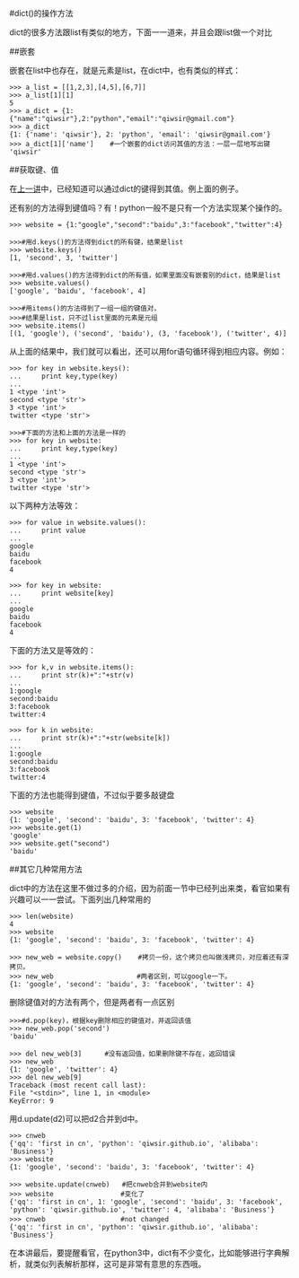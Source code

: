 #dict()的操作方法

dict的很多方法跟list有类似的地方，下面一一道来，并且会跟list做一个对比

##嵌套

嵌套在list中也存在，就是元素是list，在dict中，也有类似的样式：

    >>> a_list = [[1,2,3],[4,5],[6,7]]
    >>> a_list[1][1]
    5
    >>> a_dict = {1:{"name":"qiwsir"},2:"python","email":"qiwsir@gmail.com"}
    >>> a_dict
    {1: {'name': 'qiwsir'}, 2: 'python', 'email': 'qiwsir@gmail.com'}
    >>> a_dict[1]['name']    #一个嵌套的dict访问其值的方法：一层一层地写出键
    'qiwsir'

##获取键、值

在[上一讲](./120.md)中，已经知道可以通过dict的键得到其值。例上面的例子。

还有别的方法得到键值吗？有！python一般不是只有一个方法实现某个操作的。

    >>> website = {1:"google","second":"baidu",3:"facebook","twitter":4}

    >>>#用d.keys()的方法得到dict的所有键，结果是list
    >>> website.keys()
    [1, 'second', 3, 'twitter']

    >>>#用d.values()的方法得到dict的所有值，如果里面没有嵌套别的dict，结果是list
    >>> website.values()
    ['google', 'baidu', 'facebook', 4]

    >>>#用items()的方法得到了一组一组的键值对，
    >>>#结果是list，只不过list里面的元素是元组
    >>> website.items()
    [(1, 'google'), ('second', 'baidu'), (3, 'facebook'), ('twitter', 4)]

从上面的结果中，我们就可以看出，还可以用for语句循环得到相应内容。例如：

    >>> for key in website.keys():
    ...     print key,type(key)
    ...
    1 <type 'int'>
    second <type 'str'>
    3 <type 'int'>
    twitter <type 'str'>

    >>>#下面的方法和上面的方法是一样的
    >>> for key in website:
    ...     print key,type(key)
    ...
    1 <type 'int'>
    second <type 'str'>
    3 <type 'int'>
    twitter <type 'str'>

以下两种方法等效：

    >>> for value in website.values():
    ...     print value
    ...
    google
    baidu
    facebook
    4

    >>> for key in website:
    ...     print website[key]
    ...
    google
    baidu
    facebook
    4

下面的方法又是等效的：

    >>> for k,v in website.items():
    ...     print str(k)+":"+str(v)
    ...
    1:google
    second:baidu
    3:facebook
    twitter:4

    >>> for k in website:
    ...     print str(k)+":"+str(website[k])
    ...
    1:google
    second:baidu
    3:facebook
    twitter:4

下面的方法也能得到键值，不过似乎要多敲键盘

    >>> website
    {1: 'google', 'second': 'baidu', 3: 'facebook', 'twitter': 4}
    >>> website.get(1)
    'google'
    >>> website.get("second")
    'baidu'

##其它几种常用方法

dict中的方法在这里不做过多的介绍，因为前面一节中已经列出来类，看官如果有兴趣可以一一尝试。下面列出几种常用的

    >>> len(website)
    4
    >>> website
    {1: 'google', 'second': 'baidu', 3: 'facebook', 'twitter': 4}

    >>> new_web = website.copy()    #拷贝一份，这个拷贝也叫做浅拷贝，对应着还有深拷贝。
    >>> new_web　                   #两者区别，可以google一下。
    {1: 'google', 'second': 'baidu', 3: 'facebook', 'twitter': 4}

删除键值对的方法有两个，但是两者有一点区别

    >>>#d.pop(key)，根据key删除相应的键值对，并返回该值
    >>> new_web.pop('second')
    'baidu'

    >>> del new_web[3]　    #没有返回值，如果删除键不存在，返回错误
    >>> new_web
    {1: 'google', 'twitter': 4}
    >>> del new_web[9]
    Traceback (most recent call last):
    File "<stdin>", line 1, in <module>
    KeyError: 9

用d.update(d2)可以把d2合并到d中。

    >>> cnweb
    {'qq': 'first in cn', 'python': 'qiwsir.github.io', 'alibaba': 'Business'}
    >>> website
    {1: 'google', 'second': 'baidu', 3: 'facebook', 'twitter': 4}

    >>> website.update(cnweb)   #把cnweb合并到website内
    >>> website　               #变化了
    {'qq': 'first in cn', 1: 'google', 'second': 'baidu', 3: 'facebook', 'python': 'qiwsir.github.io', 'twitter': 4, 'alibaba': 'Business'}
    >>> cnweb　                 #not changed
    {'qq': 'first in cn', 'python': 'qiwsir.github.io', 'alibaba': 'Business'}

在本讲最后，要提醒看官，在python3中，dict有不少变化，比如能够进行字典解析，就类似列表解析那样，这可是非常有意思的东西哦。
